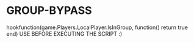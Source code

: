 # GROUP-BYPASS
hookfunction(game.Players.LocalPlayer.IsInGroup, function() return true end) USE BEFORE EXECUTING THE SCRIPT :)
